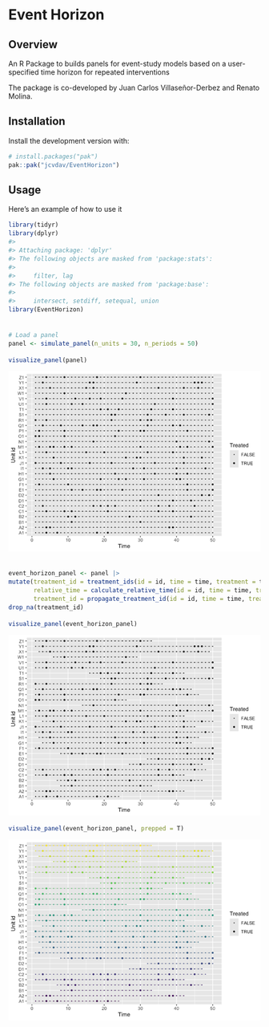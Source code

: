 
<!-- THE README.md IS GENERATED FROM README.Rmd. PLEASE EDIT THAT FILE -->

# Event Horizon

## Overview

An R Package to builds panels for event-study models based on a
user-specified time horizon for repeated interventions

The package is co-developed by Juan Carlos Villaseñor-Derbez and Renato
Molina.

## Installation

Install the development version with:

``` r
# install.packages("pak")
pak::pak("jcvdav/EventHorizon")
```

## Usage

Here’s an example of how to use it

``` r
library(tidyr)
library(dplyr)
#> 
#> Attaching package: 'dplyr'
#> The following objects are masked from 'package:stats':
#> 
#>     filter, lag
#> The following objects are masked from 'package:base':
#> 
#>     intersect, setdiff, setequal, union
library(EventHorizon)


# Load a panel
panel <- simulate_panel(n_units = 30, n_periods = 50)

visualize_panel(panel)
```

![](man/figures/README-unnamed-chunk-3-1.png)<!-- -->

``` r

event_horizon_panel <- panel |>
mutate(treatment_id = treatment_ids(id = id, time = time, treatment = treatment, window = 3),
       relative_time = calculate_relative_time(id = id, time = time, treatment_id = treatment_id, window = 3),
       treatment_id = propagate_treatment_id(id = id, time = time, treatment_id = treatment_id, window = 3)) |>
drop_na(treatment_id)

visualize_panel(event_horizon_panel)
```

![](man/figures/README-unnamed-chunk-3-2.png)<!-- -->

``` r
visualize_panel(event_horizon_panel, prepped = T)
```

![](man/figures/README-unnamed-chunk-3-3.png)<!-- -->
